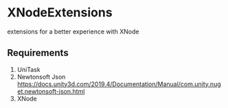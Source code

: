 # XNodeExtensions
 extensions for a better experience with XNode

## Requirements

1. UniTask
2. Newtonsoft Json https://docs.unity3d.com/2019.4/Documentation/Manual/com.unity.nuget.newtonsoft-json.html
3. XNode
